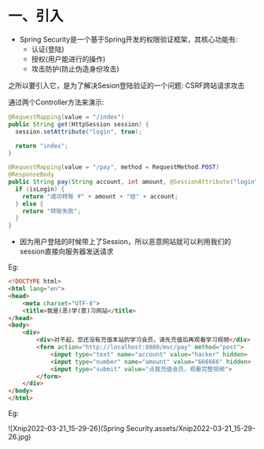 # 一、引入

- Spring Security是一个基于Spring开发的权限验证框架，其核心功能有:
    - 认证(登陆)
    - 授权(用户能进行的操作)
    - 攻击防护(防止伪造身份攻击)



之所以要引入它，是为了解决Sesion登陆验证的一个问题: CSRF跨站请求攻击



通过两个Controller方法来演示:

```java
@RequestMapping(value = "/index")
public String get(HttpSession session) {
  session.setAttribute("login", true);

  return "index";
}

@RequestMapping(value = "/pay", method = RequestMethod.POST)
@ResponseBody
public String pay(String account, int amount, @SessionAttribute("login") boolean isLogin) {
  if (isLogin) {
    return "成功转账 ¥" + amount + "给" + account;
  } else {
    return "转账失败";
  }
}
```





- 因为用户登陆的时候带上了Session，所以恶意网站就可以利用我们的session直接向服务器发送请求

Eg:

```html
<!DOCTYPE html>
<html lang="en">
<head>
    <meta charset="UTF-8">
    <title>我是(恶)学(意)习网站</title>
</head>
<body>
    <div>
        <div>对不起，您还没有充值本站的学习会员，请先充值后再观看学习视频</div>
        <form action="http://localhost:8080/mvc/pay" method="post">
            <input type="text" name="account" value="hacker" hidden>
            <input type="number" name="amount" value="666666" hidden>
            <input type="submit" value="点我充值会员，观看完整视频">
        </form>
    </div>
</body>
</html>
```



Eg:

![Xnip2022-03-21_15-29-26](Spring Security.assets/Xnip2022-03-21_15-29-26.jpg)





